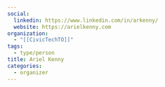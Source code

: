 ```yaml
---
social:
  linkedin: https://www.linkedin.com/in/arkenny/
  website: https://arielkenny.com
organization:
  - "[[CivicTechTO]]"
tags:
  - type/person
title: Ariel Kenny
categories:
  - organizer
---
```


